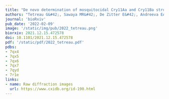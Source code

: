 ```yaml
---
title: "De novo determination of mosquitocidal Cry11Aa and Cry11Ba structures from naturally-occurring nanocrystals"
authors: "Tetreau G&#42;, Sawaya MR&#42;, De Zitter E&#42;, Andreeva EA&#43;, Banneville A-S&#43;, Schibrowsky N&#43;, Coquelle N, Brewster AS, Grünbein ML, Kovacs GN, Hunter MS, Kloos M, Sierra RG, Schiro G, Qiao P, Stricker M, Bideshi D, **Young ID**, Zala N, Engilberge S, Gorel A, Signor L, Teulon J-M, Hilpert M, Foucar L, Bielecki J, Bean R, de Wijn R, Sato T, Kirkwood H, Letrun R, Batyuk A, Snigireva I, Fenel D, Schubert R, Canfield EJ, Alba MM, Laporte F, Després L, Bacia M, Roux A, Chapelle C, Riobé F, Maury O, Ling WL, Boutet S, Mancuso A, Gutsche I, Girard E, Barends TRM, Pellequer J-L, Park H-W, Laganowsky AD, Rodriguez J, Burghammer M, Shoeman RL, Doak RB, Weik M, Sauter NK, Federici B, Cascio D, Schlichting I, Colletier J-P."
journal: 'bioRxiv'
pub_date: '2022-02-09'
image: '/static/img/pub/2022_tetreau.png'
biorxiv: 2021.12.15.472578
doi: 10.1101/2021.12.15.472578
pdf: '/static/pdf/2022_tetreau.pdf'
pdbs:
- 7qx4
- 7qx5
- 7qx6
- 7qx7
- 7qyd
- 7r1e
links:
- name: Raw diffraction images
  url: https://www.cxidb.org/id-190.html
---
```

